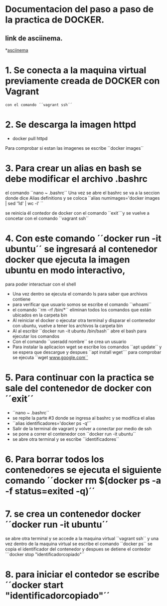 # Documentacion del paso a paso de la practica de DOCKER.
## link de asciinema.
*[asciinema](https://asciinema.org/a/jamNx1oK8E04Ioms43mRKuMds)

# 1. Se conecta a la maquina virtual previamente creada de DOCKER con Vagrant
	con el comando ´´vagrant ssh´´

# 2. Se descarga la imagen httpd

* docker pull httpd

Para comprobar si estan las imagenes se escribe ´´docker images´´

# 3. Para crear un alias en bash se debe modificar el archivo .bashrc

el comando ´´nano ~ \.bashrc´´ 
Una vez se abre el bashrc se va a la seccion donde dice Alias definitions y se coloca ´´alias numimages='docker images | sed '1d' | wc -l' ´´ 

se reinicia él contedor de docker con el comando ´´exit´´´y se vuelve a concetar con el comando ´´vagrant ssh´´

# 4. Con este comando ´´docker run -it ubuntu´´ se ingresará al contenedor docker que ejecuta la imagen ubuntu en modo interactivo,
para poder interactuar con el shell

* Una vez dentro se ejecuta el comando ls para saber que archivos contiene
* para verificar que usuario somos se escribe el comando ´´whoami´´
*  el comando ´´rm -rf /bin/*´´  eliminan todos los comandos que están ubicados en la carpeta bin
* Al reiniciar el docker  o ejecutar otra terminal y disparar el contenedor con ubuntu, vuelve a tener los archivos la carpeta bin
* Al al escribir  ´´docker run -it ubuntu /bin/bash´´ abre el bash para ejecutar los comandos
* Con el comando ´´useradd nombre´´  se crea un usuario
* Para instalar la aplicacion wget se escribe los comandos ´´apt update´´ y se espera que descargue y despues ´´apt install wget´´´ 
para comprobar se ejecuta ´´wget www.google.com´´


# 5. Para continuar con la practica se sale del contenedor de docker  con ´´exit´´ 
* ´´nano ~ \.bashrc´´
* se repite la parte #3 donde se ingresa al bashrc y se modifica el alias
* ´´alias identificadores='docker ps -q'´´
* Salir de la terminal de vagrant y volver a conectar por medio de ssh
* se pone a correr el contenedor con ´´docker run -it ubuntu´´
* se abre  otra terminal y se escribe ´´identificadores´´


# 6. Para borrar todos los contenedores se ejecuta el siguiente comando ´´docker rm $(docker ps -a -f status=exited -q)´´

# 7. se crea un contenedor docker  ´´docker run -it ubuntu´´
se abre otra terminal y se accede a la maquina virtual ´´vagrant ssh´´ y una vez dentro de la maquina virtual se escribe el comando ´´docker ps´´ 
se copia el identificador del contenedor y despues se detiene el contedor ´´´docker stop  "identificadorcopiado"´´


# 8. para iniciar el contedor se escribe ´´docker start "identificadorcopiado"´´

